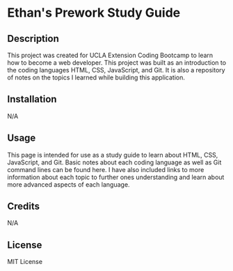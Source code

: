# Ethan's Prework Study Guide

## Description

This project was created for UCLA Extension Coding Bootcamp to learn how to become a web developer. This project was built as an introduction to the coding languages HTML, CSS, JavaScript, and Git.
It is also a repository of notes on the topics I learned while building this application. 

## Installation

N/A

## Usage

This page is intended for use as a study guide to learn about HTML, CSS, JavaScript, and Git. Basic notes about each coding language as well as Git command lines can be found here. I have also included
links to more information about each topic to further ones understanding and learn about more advanced aspects of each language.

## Credits

N/A

## License

MIT License